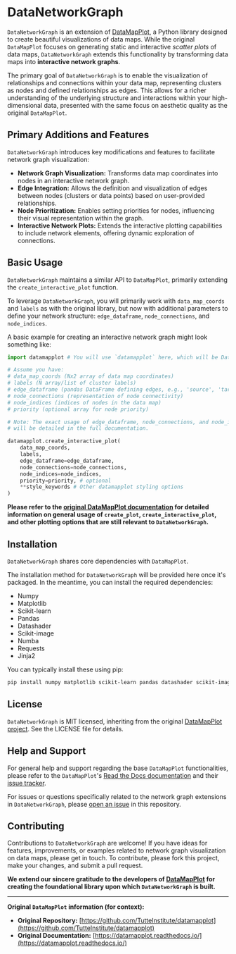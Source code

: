# DataNetworkGraph

`DataNetworkGraph` is an extension of [DataMapPlot](https://github.com/TutteInstitute/datamapplot), a Python library designed to create beautiful visualizations of data maps. While the original `DataMapPlot` focuses on generating static and interactive *scatter plots* of data maps, `DataNetworkGraph` extends this functionality by transforming data maps into **interactive network graphs**.

The primary goal of `DataNetworkGraph` is to enable the visualization of relationships and connections within your data map, representing clusters as nodes and defined relationships as edges. This allows for a richer understanding of the underlying structure and interactions within your high-dimensional data, presented with the same focus on aesthetic quality as the original `DataMapPlot`.

## Primary Additions and Features

`DataNetworkGraph` introduces key modifications and features to facilitate network graph visualization:

* **Network Graph Visualization:** Transforms data map coordinates into nodes in an interactive network graph.
* **Edge Integration:** Allows the definition and visualization of edges between nodes (clusters or data points) based on user-provided relationships.
* **Node Prioritization:** Enables setting priorities for nodes, influencing their visual representation within the graph.
* **Interactive Network Plots:** Extends the interactive plotting capabilities to include network elements, offering dynamic exploration of connections.

## Basic Usage

`DataNetworkGraph` maintains a similar API to `DataMapPlot`, primarily extending the `create_interactive_plot` function.

To leverage `DataNetworkGraph`, you will primarily work with `data_map_coords` and `labels` as with the original library, but now with additional parameters to define your network structure: `edge_dataframe`, `node_connections`, and `node_indices`.

A basic example for creating an interactive network graph might look something like:

```python
import datamapplot # You will use `datamapplot` here, which will be DataNetworkGraph after installation

# Assume you have:
# data_map_coords (Nx2 array of data map coordinates)
# labels (N array/list of cluster labels)
# edge_dataframe (pandas DataFrame defining edges, e.g., 'source', 'target', 'weight')
# node_connections (representation of node connectivity)
# node_indices (indices of nodes in the data map)
# priority (optional array for node priority)

# Note: The exact usage of edge_dataframe, node_connections, and node_indices
# will be detailed in the full documentation.

datamapplot.create_interactive_plot(
    data_map_coords,
    labels,
    edge_dataframe=edge_dataframe,
    node_connections=node_connections,
    node_indices=node_indices,
    priority=priority, # optional
    **style_keywords # Other datamapplot styling options
)
````

**Please refer to the [original DataMapPlot documentation](https://datamapplot.readthedocs.io/) for detailed information on general usage of `create_plot`, `create_interactive_plot`, and other plotting options that are still relevant to `DataNetworkGraph`.**

## Installation

`DataNetworkGraph` shares core dependencies with `DataMapPlot`.

The installation method for `DataNetworkGraph` will be provided here once it's packaged.
In the meantime, you can install the required dependencies:

  * Numpy
  * Matplotlib
  * Scikit-learn
  * Pandas
  * Datashader
  * Scikit-image
  * Numba
  * Requests
  * Jinja2

You can typically install these using pip:

```bash
pip install numpy matplotlib scikit-learn pandas datashader scikit-image numba requests jinja2
```

## License

`DataNetworkGraph` is MIT licensed, inheriting from the original [DataMapPlot project](https://github.com/TutteInstitute/datamapplot). See the LICENSE file for details.

## Help and Support

For general help and support regarding the base `DataMapPlot` functionalities, please refer to the `DataMapPlot`'s [Read the Docs documentation](https://datamapplot.readthedocs.io/) and their [issue tracker](https://github.com/TutteInstitute/datamapplot/issues).

For issues or questions specifically related to the network graph extensions in `DataNetworkGraph`, please [open an issue](https://www.google.com/search?q=https://github.com/norygami/DataNetworkGraph/issues/new) in this repository.

## Contributing

Contributions to `DataNetworkGraph` are welcome\! If you have ideas for features, improvements, or examples related to network graph visualization on data maps, please get in touch. To contribute, please fork this project, make your changes, and submit a pull request.

**We extend our sincere gratitude to the developers of [DataMapPlot](https://github.com/TutteInstitute/datamapplot) for creating the foundational library upon which `DataNetworkGraph` is built.**

-----

**Original `DataMapPlot` information (for context):**

  * **Original Repository:** [https://github.com/TutteInstitute/datamapplot](https://github.com/TutteInstitute/datamapplot)
  * **Original Documentation:** [https://datamapplot.readthedocs.io/](https://datamapplot.readthedocs.io/)
